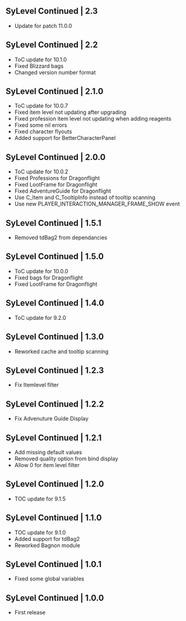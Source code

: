 SyLevel Continued | 2.3
-----------------------
- Update for patch 11.0.0

SyLevel Continued | 2.2
-----------------------
- ToC update for 10.1.0
- Fixed Blizzard bags
- Changed version number format

SyLevel Continued | 2.1.0
-------------------------
- ToC update for 10.0.7
- Fixed item level not updating after upgrading
- Fixed profession item level not updating when adding reagents
- Fixed some nil errors
- Fixed character flyouts
- Added support for BetterCharacterPanel

SyLevel Continued | 2.0.0
-------------------------
- ToC update for 10.0.2
- Fixed Professions for Dragonflight
- Fixed LootFrame for Dragonflight
- Fixed AdventureGuide for Dragonflight
- Use C_Item and C_TooltipInfo instead of tooltip scanning
- Use new PLAYER_INTERACTION_MANAGER_FRAME_SHOW event

SyLevel Continued | 1.5.1
-------------------------
- Removed tdBag2 from dependancies

SyLevel Continued | 1.5.0
-------------------------
- ToC update for 10.0.0
- Fixed bags for Dragonflight
- Fixed LootFrame for Dragonflight

SyLevel Continued | 1.4.0
-------------------------
- ToC update for 9.2.0

SyLevel Continued | 1.3.0
-------------------------
- Reworked cache and tooltip scanning

SyLevel Continued | 1.2.3
-------------------------
- Fix Itemlevel filter

SyLevel Continued | 1.2.2
-------------------------
- Fix Advenuture Guide Display

SyLevel Continued | 1.2.1
-------------------------
- Add missing default values
- Removed quality option from bind display
- Allow 0 for item level filter

SyLevel Continued | 1.2.0
-------------------------
- TOC update for 9.1.5

SyLevel Continued | 1.1.0
-------------------------
- TOC update for 9.1.0
- Added support for tdBag2
- Reworked Bagnon module

SyLevel Continued | 1.0.1
-------------------------
- Fixed some global variables

SyLevel Continued | 1.0.0
-------------------------
- First release
